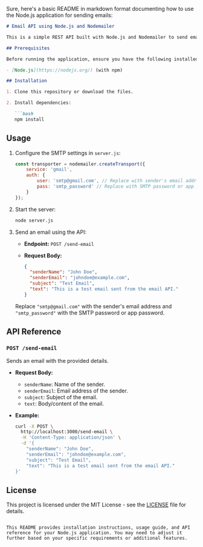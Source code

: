 Sure, here's a basic README in markdown format documenting how to use the Node.js application for sending emails:

```markdown
# Email API using Node.js and Nodemailer

This is a simple REST API built with Node.js and Nodemailer to send emails. It allows you to send emails programmatically using HTTP POST requests.

## Prerequisites

Before running the application, ensure you have the following installed:

- [Node.js](https://nodejs.org/) (with npm)

## Installation

1. Clone this repository or download the files.

2. Install dependencies:

   ```bash
   npm install
   ```

## Usage

1. Configure the SMTP settings in `server.js`:
   
   ```javascript
   const transporter = nodemailer.createTransport({
       service: 'gmail',
       auth: {
           user: 'smtp@gmail.com', // Replace with sender's email address
           pass: 'smtp_password' // Replace with SMTP password or app password
       }
   });
   ```

2. Start the server:

   ```bash
   node server.js
   ```

3. Send an email using the API:

   - **Endpoint:** `POST /send-email`
   - **Request Body:**

     ```json
     {
       "senderName": "John Doe",
       "senderEmail": "johndoe@example.com",
       "subject": "Test Email",
       "text": "This is a test email sent from the email API."
     }
     ```

   Replace `"smtp@gmail.com"` with the sender's email address and `"smtp_password"` with the SMTP password or app password.

## API Reference

### `POST /send-email`

Sends an email with the provided details.

- **Request Body:**
  - `senderName`: Name of the sender.
  - `senderEmail`: Email address of the sender.
  - `subject`: Subject of the email.
  - `text`: Body/content of the email.

- **Example:**

  ```bash
  curl -X POST \
    http://localhost:3000/send-email \
    -H 'Content-Type: application/json' \
    -d '{
      "senderName": "John Doe",
      "senderEmail": "johndoe@example.com",
      "subject": "Test Email",
      "text": "This is a test email sent from the email API."
  }'
  ```

## License

This project is licensed under the MIT License - see the [LICENSE](LICENSE) file for details.
```

This README provides installation instructions, usage guide, and API reference for your Node.js application. You may need to adjust it further based on your specific requirements or additional features.
